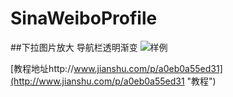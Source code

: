 # SinaWeiboProfile
##下拉图片放大 导航栏透明渐变
![样例](http://upload-images.jianshu.io/upload_images/304825-a941a0dcbc587d33.gif?imageView2/2/w/1240)  

[教程地址http://www.jianshu.com/p/a0eb0a55ed31](http://www.jianshu.com/p/a0eb0a55ed31 "教程") 
